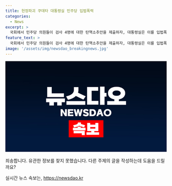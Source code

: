 ```yaml
---
title: 헌정파괴 쿠데타 대통령실 민주당 입법폭력
categories:
  - News
excerpt: >
  국회에서 민주당 의원들이 검사 4명에 대한 탄핵소추안을 제출하자, 대통령실은 이를 입법폭력 쿠데타로 비난했다. 이는 이재명 전 대표와 검사 4명에 대한 탄핵을 두고 발의된 것으로, 대통령과 대통령실은 이를 강하게 비판했다. 또한, 윤석열 대통령은 25만원 민생지원법을 직격하는 발언을 하며 야당에 대한 강경한 입장을 보였다. 이에 대해 대통령실은 입법에 대한 우려를 표명하며 갈등과 대결의 정치가 미래를 막는다고 강조했다.
feature_text: >
  국회에서 민주당 의원들이 검사 4명에 대한 탄핵소추안을 제출하자, 대통령실은 이를 입법폭력 쿠데타로 비난했다. 이는 이재명 전 대표와 검사 4명에 대한 탄핵을 두고 발의된 것으로, 대통령과 대통령실은 이를 강하게 비판했다. 또한, 윤석열 대통령은 25만원 민생지원법을 직격하는 발언을 하며 야당에 대한 강경한 입장을 보였다. 이에 대해 대통령실은 입법에 대한 우려를 표명하며 갈등과 대결의 정치가 미래를 막는다고 강조했다.
image: '/assets/img/newsdao_breakingnews.jpg'
---
```


<p><img src="/assets/img/newsdao_breakingnews.jpg" alt="implanttips 속보" /></p>

<p>죄송합니다. 유관한 정보를 찾지 못했습니다. 다른 주제의 글을 작성하는데 도움을 드릴까요?</p>
실시간 뉴스 속보는, <a href="https://newsdao.kr" rel="dofollow">https://newsdao.kr</a>



